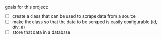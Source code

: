goals for this project:
- [ ] create a class that can be used to scrape data from a source
- [ ] make the class so that the data to be scraped is easily configurable (id, div, a)
- [ ] store that data in a database
